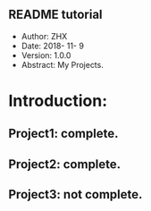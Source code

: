 ## README tutorial
- Author: ZHX
- Date: 2018- 11- 9
- Version: 1.0.0
- Abstract: My Projects.  

# Introduction:
## Project1: complete.
## Project2: complete.
## Project3: not complete.

